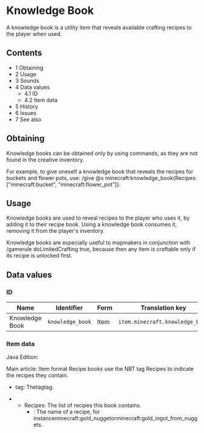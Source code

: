 # Knowledge Book
A knowledge book is a utility item that reveals available crafting recipes to the player when used.

## Contents
- 1 Obtaining
- 2 Usage
- 3 Sounds
- 4 Data values
	- 4.1 ID
	- 4.2 Item data
- 5 History
- 6 Issues
- 7 See also

## Obtaining
Knowledge books can be obtained only by using commands, as they are not found in the creative inventory.

For example, to give oneself a knowledge book that reveals the recipes for buckets and flower pots, use: /give @s minecraft:knowledge_book{Recipes:["minecraft:bucket", "minecraft:flower_pot"]}.

## Usage
Knowledge books are used to reveal recipes to the player who uses it, by adding it to their recipe book. Using a knowledge book consumes it, removing it from the player's inventory.

Knowledge books are especially useful to mapmakers in conjunction with /gamerule doLimitedCrafting true, because then any item is craftable only if its recipe is unlocked first.

## Data values
### ID
| Name           | Identifier       | Form | Translation key                 |
|----------------|------------------|------|---------------------------------|
| Knowledge Book | `knowledge_book` | Item | `item.minecraft.knowledge_book` |

### Item data
Java Edition:

Main article: Item format
Recipe books use the NBT tag Recipes to indicate the recipes they contain.

- tag: Thetagtag.

- 
	- Recipes: The list of recipes this book contains.
		- : The name of a recipe, for instanceminecraft:gold_nuggetorminecraft:gold_ingot_from_nuggets.

